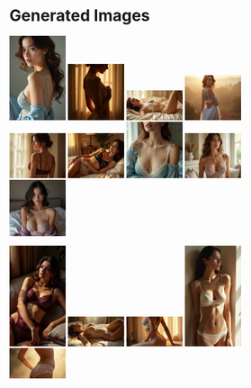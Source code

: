 # Generated Images



<img src="2025_06_26_01.webp" width="100"/> <img src="2025_06_26_02.webp" width="100"/> <img src="2025_06_26_03.webp" width="100"/> <img src="2025_06_26_04.webp" width="100"/> <img src="2025_06_26_05.webp" width="100"/> <img src="2025_06_26_06.webp" width="100"/> <img src="2025_06_26_07.webp" width="100"/> <img src="2025_06_26_08.webp" width="100"/> <img src="2025_06_26_09.webp" width="100"/>

<img src="2025_06_26_10.webp" width="100"/> <img src="2025_06_26_11.webp" width="100"/> <img src="2025_06_26_12.webp" width="100"/> <img src="2025_06_26_13.webp" width="100"/> <img src="2025_06_26_14.webp" width="100"/>